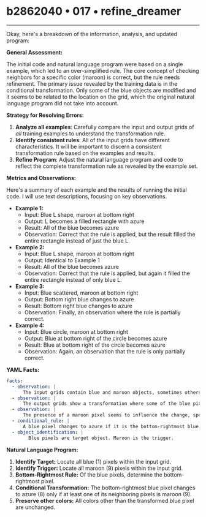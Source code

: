 # b2862040 • 017 • refine_dreamer

---
Okay, here's a breakdown of the information, analysis, and updated program:

**General Assessment:**

The initial code and natural language program were based on a single example, which led to an over-simplified rule. The core concept of checking neighbors for a specific color (maroon) is correct, but the rule needs refinement. The primary issue revealed by the training data is in the conditional transformation. Only some of the blue objects are modified and it seems to be related to the location on the grid, which the original natural language program did not take into account.

**Strategy for Resolving Errors:**

1.  **Analyze all examples**: Carefully compare the input and output grids of *all* training examples to understand the transformation rule.
2.  **Identify consistent rules**: All of the input grids have different
    characteristics. It will be important to discern a consistent
    transformation rule based on the examples and results.
3.  **Refine Program**: Adjust the natural language program and code to reflect the complete transformation rule as revealed by the example set.

**Metrics and Observations:**

Here's a summary of each example and the results of running the initial code. I will use text descriptions, focusing on key observations.

*   **Example 1:**
    *   Input: Blue L shape, maroon at bottom right
    *   Output: L becomes a filled rectangle with azure
    *   Result: All of the blue becomes azure
    *   Observation: Correct that the rule is applied, but the result filled
        the entire rectangle instead of just the blue L.
*   **Example 2:**
    *   Input: Blue L shape, maroon at bottom right
    *   Output: Identical to Example 1
    *   Result: All of the blue becomes azure
    *   Observation: Correct that the rule is applied, but again it filled the entire rectangle instead of only blue L.
*   **Example 3:**
    *   Input: Blue scattered, maroon at bottom right
    *   Output: Bottom right blue changes to azure
    *   Result: Bottom right blue changes to azure
    *   Observation: Finally, an observation where the rule is partially
        correct.
* **Example 4:**
    *   Input: Blue circle, maroon at bottom right
    *   Output: Blue at bottom right of the circle becomes azure
    *   Result: Blue at bottom right of the circle becomes azure
    *   Observation: Again, an observation that the rule is only partially
        correct.

**YAML Facts:**

```yaml
facts:
  - observation: |
      The input grids contain blue and maroon objects, sometimes others.
  - observation: |
      The output grids show a transformation where some of the blue pixels change to azure.
  - observation: |
      The presence of a maroon pixel seems to influence the change, specifically those adjacent to the bottom-rightmost blue pixel.
  - conditional_rule: |
      A blue pixel changes to azure if it is the bottom-rightmost blue pixel AND a maroon pixel appears in its neighborhood.
  - object_identification: |
        Blue pixels are target object. Maroon is the trigger.
```

**Natural Language Program:**

1.  **Identify Target:** Locate all blue (1) pixels within the input grid.
2.  **Identify Trigger:** Locate all maroon (9) pixels within the input grid.
3.  **Bottom-Rightmost Rule:** Of the blue pixels, determine the bottom-rightmost pixel.
4.  **Conditional Transformation:** The bottom-rightmost blue pixel changes to azure (8) only if at least one of its neighboring pixels is maroon (9).
5.  **Preserve other colors:** All colors other than the transformed blue pixel are unchanged.

